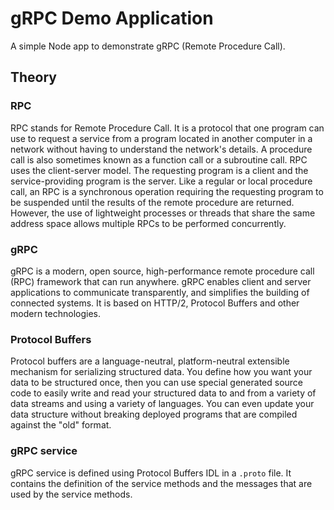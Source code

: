 # gRPC Demo Application

A simple Node app to demonstrate gRPC (Remote Procedure Call).

## Theory

### RPC

RPC stands for Remote Procedure Call. It is a protocol that one program can use to request a service from a program located in another computer in a network without having to understand the network's details. A procedure call is also sometimes known as a function call or a subroutine call. RPC uses the client-server model. The requesting program is a client and the service-providing program is the server. Like a regular or local procedure call, an RPC is a synchronous operation requiring the requesting program to be suspended until the results of the remote procedure are returned. However, the use of lightweight processes or threads that share the same address space allows multiple RPCs to be performed concurrently.

### gRPC

gRPC is a modern, open source, high-performance remote procedure call (RPC) framework that can run anywhere. gRPC enables client and server applications to communicate transparently, and simplifies the building of connected systems. It is based on HTTP/2, Protocol Buffers and other modern technologies.

### Protocol Buffers

Protocol buffers are a language-neutral, platform-neutral extensible mechanism for serializing structured data. You define how you want your data to be structured once, then you can use special generated source code to easily write and read your structured data to and from a variety of data streams and using a variety of languages. You can even update your data structure without breaking deployed programs that are compiled against the "old" format.

### gRPC service

gRPC service is defined using Protocol Buffers IDL in a `.proto` file. It contains the definition of the service methods and the messages that are used by the service methods.

<br>
